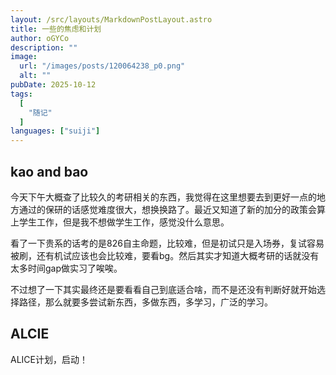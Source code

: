 ```yaml
---
layout: /src/layouts/MarkdownPostLayout.astro
title: 一些的焦虑和计划
author: oGYCo
description: ""
image:
  url: "/images/posts/120064238_p0.png"
  alt: ""
pubDate: 2025-10-12
tags:
  [
    "随记"
  ]
languages: ["suiji"]
---
```


## kao and bao

今天下午大概查了比较久的考研相关的东西，我觉得在这里想要去到更好一点的地方通过的保研的话感觉难度很大，想换换路了。最近又知道了新的加分的政策会算上学生工作，但是我不想做学生工作，感觉没什么意思。

看了一下贵系的话考的是826自主命题，比较难，但是初试只是入场券，复试容易被刷，还有机试应该也会比较难，要看bg。然后其实才知道大概考研的话就没有太多时间gap做实习了唉唉。

不过想了一下其实最终还是要看看自己到底适合啥，而不是还没有判断好就开始选择路径，那么就要多尝试新东西，多做东西，多学习，广泛的学习。

## ALCIE

ALICE计划，启动！